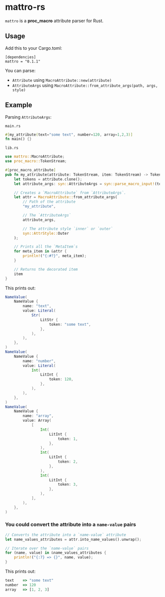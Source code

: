 # mattro-rs

`mattro` is a **proc_macro** attribute parser for Rust.

## Usage
Add this to your Cargo.toml:
```
[dependencies]
mattro = "0.1.1"
```

You can parse:
- `Attribute` using `MacroAttribute::new(attribute)`
- `AttributeArgs` using `MacroAttribute::from_attribute_args(path, args, style)`

## Example
Parsing `AttributeArgs`:

`main.rs`
```rust
#[my_attribute(text="some text", number=120, array=1,2,3)]
fn main() {}
```

`lib.rs`
```rust
use mattro::MacroAttribute;
use proc_macro::TokenStream;

#[proc_macro_attribute]
pub fn my_attribute(attribute: TokenStream, item: TokenStream) -> TokenStream {
    let tokens = attribute.clone();
    let attribute_args: syn::AttributeArgs = syn::parse_macro_input!(tokens);

    // Creates a `MacroAttribute` from `AttributeArgs`.
    let attr = MacroAttribute::from_attribute_args(
        // Path of the attribute
        "my_attribute",

        // The `AttributeArgs`
        attribute_args,

        // The attribute style `inner` or `outer`
        syn::AttrStyle::Outer
    );

    // Prints all the `MetaItem`s
    for meta_item in &attr {
        println!("{:#?}", meta_item);
    }

    // Returns the decorated item
    item
}
```

This prints out:
```scala
NameValue(
    NameValue {
        name: "text",
        value: Literal(
            Str(
                LitStr {
                    token: "some text",
                },
            ),
        ),
    },
)
NameValue(
    NameValue {
        name: "number",
        value: Literal(
            Int(
                LitInt {
                    token: 120,
                },
            ),
        ),
    },
)
NameValue(
    NameValue {
        name: "array",
        value: Array(
            [
                Int(
                    LitInt {
                        token: 1,
                    },
                ),
                Int(
                    LitInt {
                        token: 2,
                    },
                ),
                Int(
                    LitInt {
                        token: 3,
                    },
                ),
            ],
        ),
    },
)
```

### You could convert the attribute into a `name-value` pairs

```rust
// Converts the attribute into a `name-value` attribute
let name_values_attributes = attr.into_name_values().unwrap();

// Iterate over the `name-value` pairs
for (name, value) in &name_values_attributes {
    println!("{:7} => {}", name, value);
}
```

This prints out:
```js
text    => "some text"
number  => 120
array   => [1, 2, 3]
```